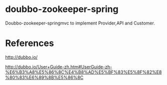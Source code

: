 # doubbo-zookeeper-spring

Doubbo-zookeeper-springmvc to implement Provider,API and Customer.

# References

http://dubbo.io/

http://dubbo.io/User+Guide-zh.htm#UserGuide-zh-%E6%B3%A8%E5%86%8C%E4%B8%AD%E5%BF%83%E5%8F%82%E8%80%83%E6%89%8B%E5%86%8C

